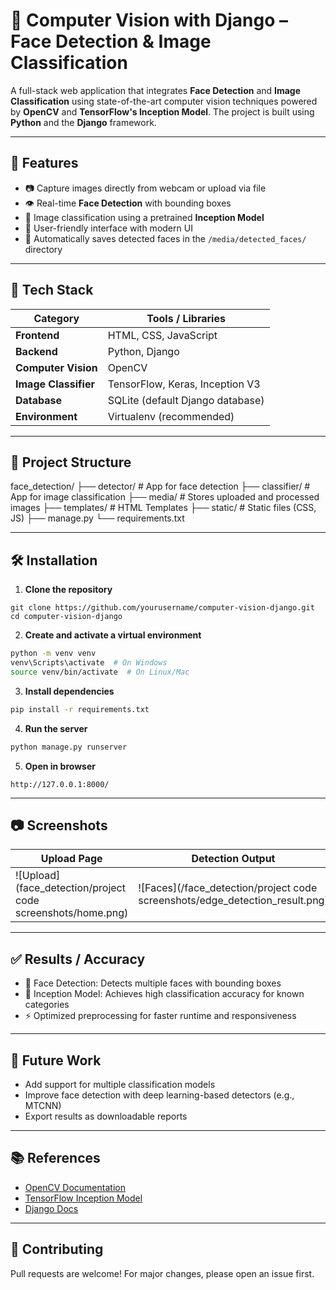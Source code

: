 # 🧠 Computer Vision with Django – Face Detection & Image Classification

A full-stack web application that integrates **Face Detection** and **Image Classification** using state-of-the-art computer vision techniques powered by **OpenCV** and **TensorFlow's Inception Model**. The project is built using **Python** and the **Django** framework.

---

## 🚀 Features

- 📷 Capture images directly from webcam or upload via file
- 👁️ Real-time **Face Detection** with bounding boxes
- 🧩 Image classification using a pretrained **Inception Model**
- 📂 User-friendly interface with modern UI
- 💾 Automatically saves detected faces in the `/media/detected_faces/` directory

---

## 📸 Tech Stack

| Category           | Tools / Libraries                         |
|--------------------|--------------------------------------------|
| **Frontend**       | HTML, CSS, JavaScript                      |
| **Backend**        | Python, Django                             |
| **Computer Vision**| OpenCV                                     |
| **Image Classifier**| TensorFlow, Keras, Inception V3           |
| **Database**       | SQLite (default Django database)           |
| **Environment**    | Virtualenv (recommended)                   |

---

## 📁 Project Structure


face\_detection/
├── detector/              # App for face detection
├── classifier/            # App for image classification
├── media/                 # Stores uploaded and processed images
├── templates/             # HTML Templates
├── static/                # Static files (CSS, JS)
├── manage.py
└── requirements.txt



---

## 🛠️ Installation

1. **Clone the repository**

```
git clone https://github.com/yourusername/computer-vision-django.git
cd computer-vision-django
````

2. **Create and activate a virtual environment**

```bash
python -m venv venv
venv\Scripts\activate  # On Windows
source venv/bin/activate  # On Linux/Mac
```

3. **Install dependencies**

```bash
pip install -r requirements.txt
```

4. **Run the server**

```bash
python manage.py runserver
```

5. **Open in browser**

```
http://127.0.0.1:8000/
```

---

## 📷 Screenshots

| Upload Page                       | Detection Output                   | Classification Result                 |
| --------------------------------- | ---------------------------------- | ------------------------------------- |
| ![Upload](face_detection/project code screenshots/home.png) | ![Faces](/face_detection/project code screenshots/edge_detection_result.png) | ![Classify](/face_detection/project code screenshots/classifier_result.png) |

---

## ✅ Results / Accuracy

* 👥 Face Detection: Detects multiple faces with bounding boxes
* 🧠 Inception Model: Achieves high classification accuracy for known categories
* ⚡ Optimized preprocessing for faster runtime and responsiveness

---

## 📌 Future Work

* Add support for multiple classification models
* Improve face detection with deep learning-based detectors (e.g., MTCNN)
* Export results as downloadable reports

---

## 📚 References

* [OpenCV Documentation](https://docs.opencv.org/)
* [TensorFlow Inception Model](https://www.tensorflow.org/tutorials/images/transfer_learning)
* [Django Docs](https://docs.djangoproject.com/)

---

## 🤝 Contributing

Pull requests are welcome! For major changes, please open an issue first.

